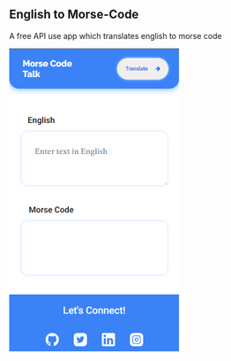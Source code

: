 ## English to Morse-Code
 A free API use app which translates english to morse code

![Review](icon/view.png)